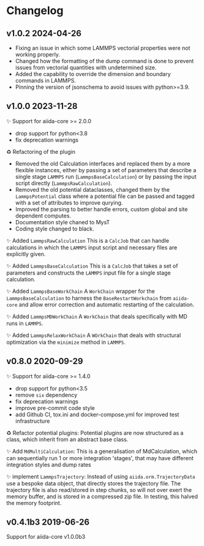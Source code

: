# Changelog

## v1.0.2 2024-04-26

- Fixing an issue in which some LAMMPS vectorial properties were not working properly.
- Changed how the formatting of the dump command is done to prevent issues from vectorial quantities with undetermined size.
- Added the capability to override the dimension and boundary commands in LAMMPS.
- Pinning the version of jsonschema to avoid issues with python>=3.9.


## v1.0.0 2023-11-28

✨ Support for aiida-core >= 2.0.0

- drop support for python<3.8
- fix deprecation warnings

♻️ Refactoring of the plugin
- Removed the old Calculation interfaces and replaced them by a more flexible instances, either by passing a set of parameters that describe a single stage `LAMMPS` run (`LammpsBaseCalculation`) or by passing the input script directly (`LammpsRawCalculation`).
- Removed the old potential dataclasses, changed them by the `LammpsPotential` class where a potential file can be passed and tagged with a set of attributes to improve qurying.
- Improved the parsing to better handle errors, custom global and site dependent computes.
- Documentation style chaned to MysT
- Coding style changed to black.


✨ Added `LammpsRawCalculation`
This is a `CalcJob` that can handle calculations in which the `LAMMPS` input script and necessary files are explicitly given.

✨ Added `LammpsBaseCalculation`
This is a `CalcJob` that takes a set of parameters and constructs the `LAMMPS` input file for a single stage calculation.

✨ Added `LammpsBaseWorkChain`
A `WorkChain` wrapper for the `LammpsBaseCalculation` to harness the `BaseRestartWorkchain` from `aiida-core` and allow error correction and automatic restarting of the calculation.

✨ Added `LammpsMDWorkChain`
A `WorkChain` that deals specifically with MD runs in `LAMMPS`.

✨ Added `LammpsRelaxWorkChain`
A `WOrkChain` that deals with structural optimization via the `minimize` method in `LAMMPS`.


## v0.8.0  2020-09-29

✨ Support for aiida-core >= 1.4.0

- drop support for python<3.5
- remove `six` dependency
- fix deprecation warnings
- improve pre-commit code style
- add Github CI, tox.ini and docker-compose.yml for improved test infrastructure

♻️ Refactor potential plugins:
Potential plugins are now structured as a class, which inherit from an abstract base class.

✨ Add `MdMultiCalculation`:
This is a generalisation of MdCalculation, which can sequentially run 1 or more integration 'stages', that may have different integration styles and dump rates

✨ implement `LammpsTrajectory`: Instead of using `aiida.orm.TrajectoryData` use a bespoke data object, that directly stores the trajectory file. The trajectory file is also read/stored in step chunks, so will not over exert the memory buffer, and is stored in a compressed zip file. In testing, this halved the memory footprint.

## v0.4.1b3  2019-06-26

Support for aiida-core v1.0.0b3
